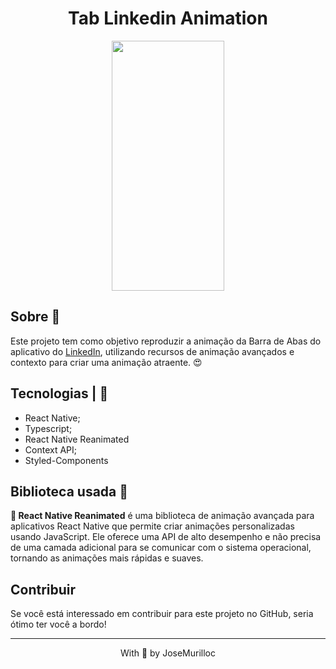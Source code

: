 
<h1 align="center">
  Tab Linkedin Animation
</h1>

<p align="center">
  <img src="./.github/video.gif" width="180" height="400" />
</p>


## Sobre 📖
Este projeto tem como objetivo reproduzir a animação da Barra de Abas do aplicativo do [LinkedIn](https://apps.apple.com/us/app/id288429040), utilizando recursos de animação avançados e contexto para criar uma animação atraente. 😍


## Tecnologias | 🚀

- React Native;
- Typescript;
- React Native Reanimated
- Context API;
- Styled-Components

## Biblioteca usada 🧰

**🤩 React Native Reanimated** é uma biblioteca de animação avançada para aplicativos React Native que permite criar animações personalizadas usando JavaScript. Ele oferece uma API de alto desempenho e não precisa de uma camada adicional para se comunicar com o sistema operacional, tornando as animações mais rápidas e suaves.


## Contribuir
Se você está interessado em contribuir para este projeto no GitHub, seria ótimo ter você a bordo!

---


<p align="center">With 💛 by JoseMurilloc</p>